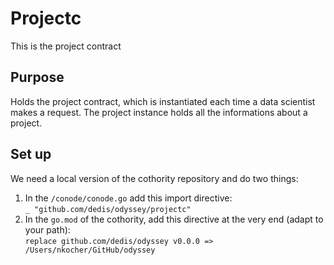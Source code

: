 # Projectc 

This is the project contract

## Purpose

Holds the project contract, which is instantiated each time a data
scientist makes a request. The project instance holds all the
informations about a project.

## Set up

We need a local version of the cothority repository and do two things:

1. In the `/conode/conode.go` add this import directive:  
`_ "github.com/dedis/odyssey/projectc"`
2. In the `go.mod` of the cothority, add this directive at the very end
   (adapt to your path):  
`replace github.com/dedis/odyssey v0.0.0 => /Users/nkocher/GitHub/odyssey`
